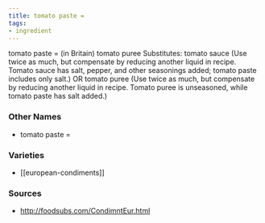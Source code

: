 ```yaml
---
title: tomato paste =
tags:
- ingredient
---
```

tomato paste = (in Britain) tomato puree Substitutes: tomato sauce (Use twice as much, but compensate by reducing another liquid in recipe. Tomato sauce has salt, pepper, and other seasonings added; tomato paste includes only salt.) OR tomato puree (Use twice as much, but compensate by reducing another liquid in recipe. Tomato puree is unseasoned, while tomato paste has salt added.)

### Other Names

* tomato paste =

### Varieties

* [[european-condiments]]

### Sources
* http://foodsubs.com/CondimntEur.html
